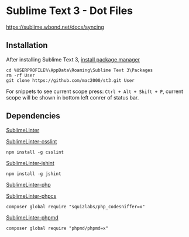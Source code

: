 Sublime Text 3 - Dot Files
==========================

https://sublime.wbond.net/docs/syncing

Installation
------------

After installing Sublime Text 3, [install package manager](https://sublime.wbond.net/installation)

    cd %USERPROFILE%\AppData\Roaming\Sublime Text 3\Packages
    rm -rf User
    git clone https://github.com/mac2000/st3.git User

For snippets to see current scope press: `Ctrl + Alt + Shift + P`, current scope will be shown in bottom left conrer of status bar.


Dependencies
------------

[SublimeLinter](http://www.sublimelinter.com/en/latest/installation.html)

[SublimeLinter-csslint](https://github.com/SublimeLinter/SublimeLinter-csslint)

    npm install -g csslint

[SublimeLinter-jshint](https://github.com/SublimeLinter/SublimeLinter-jshint)

    npm install -g jshint

[SublimeLinter-php](https://github.com/SublimeLinter/SublimeLinter-php)

[SublimeLinter-phpcs](https://github.com/SublimeLinter/SublimeLinter-phpcs)

    composer global require "squizlabs/php_codesniffer=x"

[SublimeLinter-phpmd](https://github.com/SublimeLinter/SublimeLinter-phpmd)

    composer global require "phpmd/phpmd=x"
